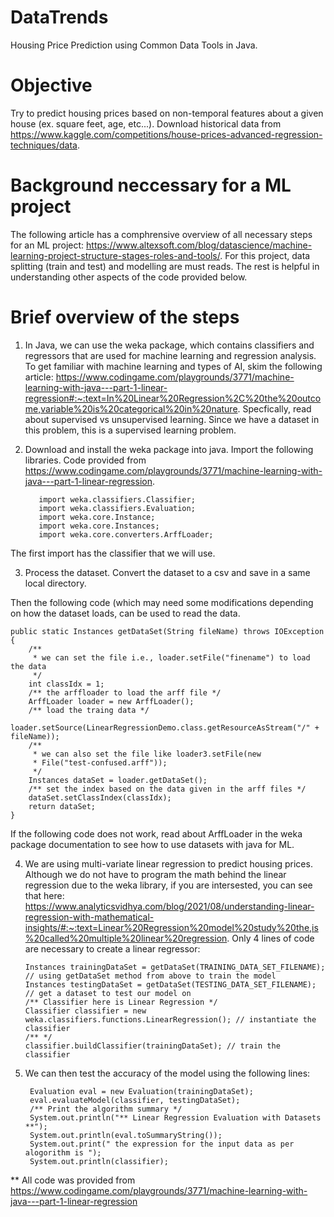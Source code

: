 # DataTrends
Housing Price Prediction using Common Data Tools in Java.

# Objective
Try to predict housing prices based on non-temporal features about a given house (ex. square feet, age, etc...). Download historical data from https://www.kaggle.com/competitions/house-prices-advanced-regression-techniques/data. 

# Background neccessary for a ML project
The following article has a comphrensive overview of all necessary steps for an ML project: https://www.altexsoft.com/blog/datascience/machine-learning-project-structure-stages-roles-and-tools/. For this project, data splitting (train and test) and modelling are must reads. The rest is helpful in understanding other aspects of the code provided below. 

# Brief overview of the steps
1. In Java, we can use the weka package, which contains classifiers and regressors that are used for machine learning and regression analysis. To get familiar with machine learning and types of AI, skim the following article: https://www.codingame.com/playgrounds/3771/machine-learning-with-java---part-1-linear-regression#:~:text=In%20Linear%20Regression%2C%20the%20outcome,variable%20is%20categorical%20in%20nature. Specfically, read about supervised vs unsupervised learning. Since we have a dataset in this problem, this is a supervised learning problem. 

2. Download and install the weka package into java. Import the following libraries. Code provided from https://www.codingame.com/playgrounds/3771/machine-learning-with-java---part-1-linear-regression. 

          import weka.classifiers.Classifier;
          import weka.classifiers.Evaluation;
          import weka.core.Instance;
          import weka.core.Instances;
          import weka.core.converters.ArffLoader;
The first import has the classifier that we will use. 

3. Process the dataset. Convert the dataset to a csv and save in a same local directory. 

Then the following code (which may need some modifications depending on how the dataset loads, can be used to read the data. 

	public static Instances getDataSet(String fileName) throws IOException {
		/**
		 * we can set the file i.e., loader.setFile("finename") to load the data
		 */
		int classIdx = 1;
		/** the arffloader to load the arff file */
		ArffLoader loader = new ArffLoader();
		/** load the traing data */
		loader.setSource(LinearRegressionDemo.class.getResourceAsStream("/" + fileName));
		/**
		 * we can also set the file like loader3.setFile(new
		 * File("test-confused.arff"));
		 */
		Instances dataSet = loader.getDataSet();
		/** set the index based on the data given in the arff files */
		dataSet.setClassIndex(classIdx);
		return dataSet;
	}

 If the following code does not work, read about ArffLoader in the weka package documentation to see how to use datasets with java for ML. 

 4. We are using multi-variate linear regression to predict housing prices. Although we do not have to program the math behind the linear regression due to the weka library, if you are intersested, you can see that here: https://www.analyticsvidhya.com/blog/2021/08/understanding-linear-regression-with-mathematical-insights/#:~:text=Linear%20Regression%20model%20study%20the,is%20called%20multiple%20linear%20regression. Only 4 lines of code are necessary to create a linear regressor: 

		Instances trainingDataSet = getDataSet(TRAINING_DATA_SET_FILENAME); // using getDataSet method from above to train the model
		Instances testingDataSet = getDataSet(TESTING_DATA_SET_FILENAME); // get a dataset to test our model on
		/** Classifier here is Linear Regression */
		Classifier classifier = new weka.classifiers.functions.LinearRegression(); // instantiate the classifier
		/** */
		classifier.buildClassifier(trainingDataSet); // train the classifier

5. We can then test the accuracy of the model using the following lines:

		Evaluation eval = new Evaluation(trainingDataSet); 
		eval.evaluateModel(classifier, testingDataSet);
		/** Print the algorithm summary */
		System.out.println("** Linear Regression Evaluation with Datasets **");
		System.out.println(eval.toSummaryString());
		System.out.print(" the expression for the input data as per alogorithm is ");
		System.out.println(classifier);


 ** All code was provided from https://www.codingame.com/playgrounds/3771/machine-learning-with-java---part-1-linear-regression
